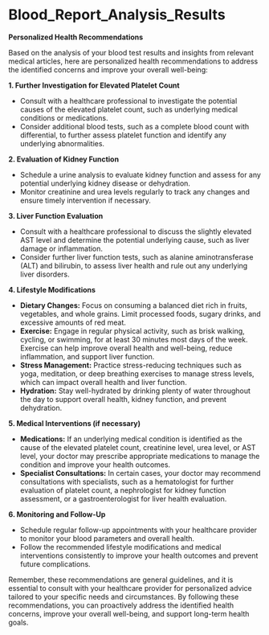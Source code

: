 # Blood_Report_Analysis_Results

**Personalized Health Recommendations**

Based on the analysis of your blood test results and insights from relevant medical articles, here are personalized health recommendations to address the identified concerns and improve your overall well-being:

**1. Further Investigation for Elevated Platelet Count**

* Consult with a healthcare professional to investigate the potential causes of the elevated platelet count, such as underlying medical conditions or medications.
* Consider additional blood tests, such as a complete blood count with differential, to further assess platelet function and identify any underlying abnormalities.

**2. Evaluation of Kidney Function**

* Schedule a urine analysis to evaluate kidney function and assess for any potential underlying kidney disease or dehydration.
* Monitor creatinine and urea levels regularly to track any changes and ensure timely intervention if necessary.

**3. Liver Function Evaluation**

* Consult with a healthcare professional to discuss the slightly elevated AST level and determine the potential underlying cause, such as liver damage or inflammation.
* Consider further liver function tests, such as alanine aminotransferase (ALT) and bilirubin, to assess liver health and rule out any underlying liver disorders.

**4. Lifestyle Modifications**

* **Dietary Changes:** Focus on consuming a balanced diet rich in fruits, vegetables, and whole grains. Limit processed foods, sugary drinks, and excessive amounts of red meat.
* **Exercise:** Engage in regular physical activity, such as brisk walking, cycling, or swimming, for at least 30 minutes most days of the week. Exercise can help improve overall health and well-being, reduce inflammation, and support liver function.
* **Stress Management:** Practice stress-reducing techniques such as yoga, meditation, or deep breathing exercises to manage stress levels, which can impact overall health and liver function.
* **Hydration:** Stay well-hydrated by drinking plenty of water throughout the day to support overall health, kidney function, and prevent dehydration.

**5. Medical Interventions (if necessary)**

* **Medications:** If an underlying medical condition is identified as the cause of the elevated platelet count, creatinine level, urea level, or AST level, your doctor may prescribe appropriate medications to manage the condition and improve your health outcomes.
* **Specialist Consultations:** In certain cases, your doctor may recommend consultations with specialists, such as a hematologist for further evaluation of platelet count, a nephrologist for kidney function assessment, or a gastroenterologist for liver health evaluation.

**6. Monitoring and Follow-Up**

* Schedule regular follow-up appointments with your healthcare provider to monitor your blood parameters and overall health.
* Follow the recommended lifestyle modifications and medical interventions consistently to improve your health outcomes and prevent future complications.

Remember, these recommendations are general guidelines, and it is essential to consult with your healthcare provider for personalized advice tailored to your specific needs and circumstances. By following these recommendations, you can proactively address the identified health concerns, improve your overall well-being, and support long-term health goals.
